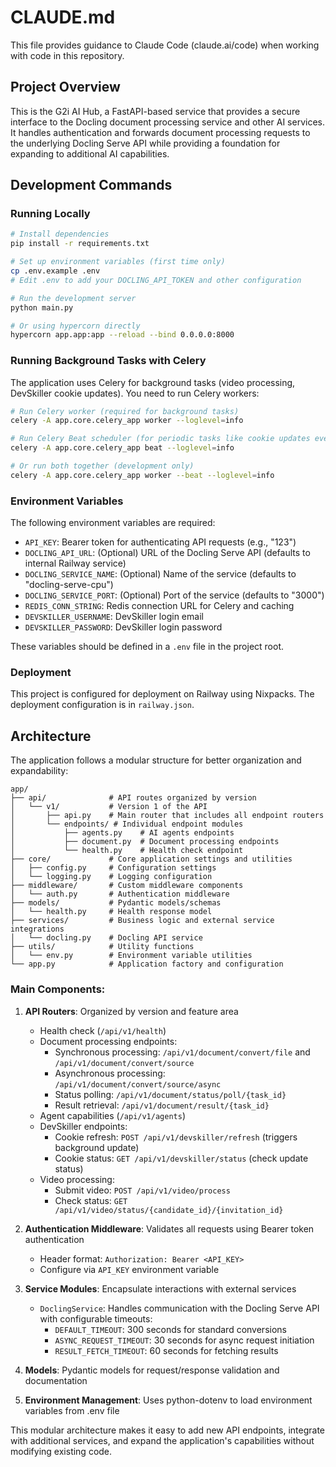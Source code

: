 # CLAUDE.md

This file provides guidance to Claude Code (claude.ai/code) when working with code in this repository.

## Project Overview

This is the G2i AI Hub, a FastAPI-based service that provides a secure interface to the Docling document processing service and other AI services. It handles authentication and forwards document processing requests to the underlying Docling Serve API while providing a foundation for expanding to additional AI capabilities.

## Development Commands

### Running Locally

```bash
# Install dependencies
pip install -r requirements.txt

# Set up environment variables (first time only)
cp .env.example .env
# Edit .env to add your DOCLING_API_TOKEN and other configuration

# Run the development server
python main.py

# Or using hypercorn directly
hypercorn app.app:app --reload --bind 0.0.0.0:8000
```

### Running Background Tasks with Celery

The application uses Celery for background tasks (video processing, DevSkiller cookie updates). You need to run Celery workers:

```bash
# Run Celery worker (required for background tasks)
celery -A app.core.celery_app worker --loglevel=info

# Run Celery Beat scheduler (for periodic tasks like cookie updates every 12 hours)
celery -A app.core.celery_app beat --loglevel=info

# Or run both together (development only)
celery -A app.core.celery_app worker --beat --loglevel=info
```

### Environment Variables

The following environment variables are required:

- `API_KEY`: Bearer token for authenticating API requests (e.g., "123")
- `DOCLING_API_URL`: (Optional) URL of the Docling Serve API (defaults to internal Railway service)
- `DOCLING_SERVICE_NAME`: (Optional) Name of the service (defaults to "docling-serve-cpu")
- `DOCLING_SERVICE_PORT`: (Optional) Port of the service (defaults to "3000")
- `REDIS_CONN_STRING`: Redis connection URL for Celery and caching
- `DEVSKILLER_USERNAME`: DevSkiller login email
- `DEVSKILLER_PASSWORD`: DevSkiller login password

These variables should be defined in a `.env` file in the project root.

### Deployment

This project is configured for deployment on Railway using Nixpacks. The deployment configuration is in `railway.json`.

## Architecture

The application follows a modular structure for better organization and expandability:

```
app/
├── api/              # API routes organized by version
│   └── v1/           # Version 1 of the API
│       ├── api.py    # Main router that includes all endpoint routers
│       └── endpoints/ # Individual endpoint modules
│           ├── agents.py    # AI agents endpoints
│           ├── document.py  # Document processing endpoints 
│           └── health.py    # Health check endpoint
├── core/             # Core application settings and utilities
│   ├── config.py     # Configuration settings
│   └── logging.py    # Logging configuration
├── middleware/       # Custom middleware components
│   └── auth.py       # Authentication middleware
├── models/           # Pydantic models/schemas
│   └── health.py     # Health response model
├── services/         # Business logic and external service integrations
│   └── docling.py    # Docling API service
├── utils/            # Utility functions
│   └── env.py        # Environment variable utilities
└── app.py            # Application factory and configuration
```

### Main Components:

1. **API Routers**: Organized by version and feature area
   - Health check (`/api/v1/health`)
   - Document processing endpoints:
     - Synchronous processing: `/api/v1/document/convert/file` and `/api/v1/document/convert/source`
     - Asynchronous processing: `/api/v1/document/convert/source/async`
     - Status polling: `/api/v1/document/status/poll/{task_id}`
     - Result retrieval: `/api/v1/document/result/{task_id}`
   - Agent capabilities (`/api/v1/agents`)
   - DevSkiller endpoints:
     - Cookie refresh: `POST /api/v1/devskiller/refresh` (triggers background update)
     - Cookie status: `GET /api/v1/devskiller/status` (check update status)
   - Video processing:
     - Submit video: `POST /api/v1/video/process`
     - Check status: `GET /api/v1/video/status/{candidate_id}/{invitation_id}`

2. **Authentication Middleware**: Validates all requests using Bearer token authentication
   - Header format: `Authorization: Bearer <API_KEY>`
   - Configure via `API_KEY` environment variable

3. **Service Modules**: Encapsulate interactions with external services
   - `DoclingService`: Handles communication with the Docling Serve API with configurable timeouts:
     - `DEFAULT_TIMEOUT`: 300 seconds for standard conversions
     - `ASYNC_REQUEST_TIMEOUT`: 30 seconds for async request initiation
     - `RESULT_FETCH_TIMEOUT`: 60 seconds for fetching results

4. **Models**: Pydantic models for request/response validation and documentation

5. **Environment Management**: Uses python-dotenv to load environment variables from .env file

This modular architecture makes it easy to add new API endpoints, integrate with additional services, and expand the application's capabilities without modifying existing code.